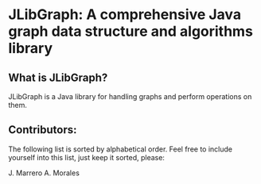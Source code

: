# JLibGraph: A comprehensive Java graph data structure and algorithms library

## What is JLibGraph?

JLibGraph is a Java library for handling graphs and perform operations on them.

## Contributors:

The following list is sorted by alphabetical order. Feel free to include yourself into this list, just keep it sorted, please:

J. Marrero
A. Morales
